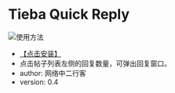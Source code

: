 # Tieba Quick Reply #
![使用方法](http://imgsrc.baidu.com/forum/w%3D580/sign=1e6b296c56fbb2fb342b581a7f4a2043/7db124ee3d6d55fbf57e57176e224f4a20a4dd69.jpg)
* [【点击安装】](https://github.com/FirefoxBar/userscript/raw/master/Tieba_Quick_Reply/Tieba_Quick_Reply.user.js)
* 点击帖子列表左侧的回复数量，可弹出回复窗口。
* author: 网络中二行客
* version: 0.4
